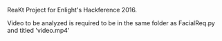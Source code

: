ReaKt 
Project for Enlight's Hackference 2016.

Video to be analyzed is required to be in the same folder as FacialReq.py and titled 'video.mp4'

